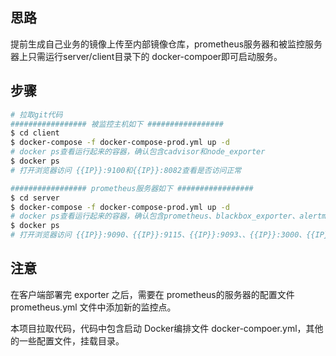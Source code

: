 ## 思路

提前生成自己业务的镜像上传至内部镜像仓库，prometheus服务器和被监控服务器上只需运行server/client目录下的 docker-compoer即可启动服务。

## 步骤

```bash
# 拉取git代码
################# 被监控主机如下 #################
$ cd client
$ docker-compose -f docker-compose-prod.yml up -d
# docker ps查看运行起来的容器，确认包含cadvisor和node_exporter
$ docker ps
# 打开浏览器访问 {{IP}}:9100和{{IP}}:8082查看是否访问正常

################# prometheus服务器如下 #################
$ cd server
$ docker-compose -f docker-compose-prod.yml up -d
# docker ps查看运行起来的容器，确认包含prometheus、blackbox_exporter、alertmanager、grafana、alert_web_hook
$ docker ps
# 打开浏览器访问 {{IP}}:9090、{{IP}}:9115、{{IP}}:9093、、{{IP}}:3000、{{IP}}:5000查看是否访问正常
```

## 注意

在客户端部署完 exporter 之后，需要在 prometheus的服务器的配置文件prometheus.yml 文件中添加新的监控点。

本项目拉取代码，代码中包含启动 Docker编排文件 docker-compoer.yml，其他的一些配置文件，挂载目录。


